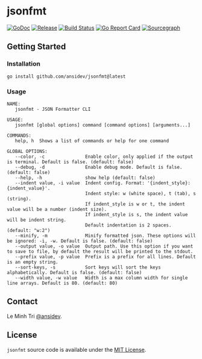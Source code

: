 # jsonfmt

[![GoDoc](https://pkg.go.dev/badge/github.com/ansidev/jsonfmt?status.svg)](https://pkg.go.dev/github.com/ansidev/jsonfmt?tab=doc)
[![Release](https://img.shields.io/github/release/ansidev/jsonfmt.svg)](https://github.com/ansidev/jsonfmt/releases)
[![Build Status](https://github.com/ansidev/jsonfmt/actions/workflows/ci.yml/badge.svg)](https://github.com/ansidev/jsonfmt/actions/workflows/ci.yml)
[![Go Report Card](https://goreportcard.com/badge/github.com/ansidev/jsonfmt)](https://goreportcard.com/report/github.com/ansidev/jsonfmt)
[![Sourcegraph](https://sourcegraph.com/github.com/ansidev/jsonfmt/-/badge.svg)](https://sourcegraph.com/github.com/ansidev/jsonfmt?badge)

## Getting Started

### Installation

```
go install github.com/ansidev/jsonfmt@latest
```

### Usage

```
NAME:
   jsonfmt - JSON Formatter CLI

USAGE:
   jsonfmt [global options] command [command options] [arguments...]

COMMANDS:
   help, h  Shows a list of commands or help for one command

GLOBAL OPTIONS:
   --color, -c               Enable color, only applied if the output is terminal. Default is false. (default: false)
   --debug, -d               Enable debug mode. Default is false. (default: false)
   --help, -h                show help (default: false)
   --indent value, -i value  Indent config. Format: '{indent_style}:{indent_value}'.
                             Indent style: w (white space), t (tab), s (string).
                             If indent_style is w or t, the indent value will be a number (indent size).
                             If indent_style is s, the indent value will be indent string.
                             Default indentation is 2 spaces. (default: "w:2")
   --minify, -m              Minify formatted json. These options will be ignored: -i, -w. Default is false. (default: false)
   --output value, -o value  Output path. Use this option if you want to save to file, by default the result will be printed to the stdout.
   --prefix value, -p value  Prefix is a prefix for all lines. Default is an empty string.
   --sort-keys, -s           Sort keys will sort the keys alphabetically. Default is false. (default: false)
   --width value, -w value   Width is a max column width for single line arrays. Default is 80. (default: 80)
```

## Contact

Le Minh Tri [@ansidev](https://ansidev.xyz/about).

## License

`jsonfmt` source code is available under the [MIT License](/LICENSE).
